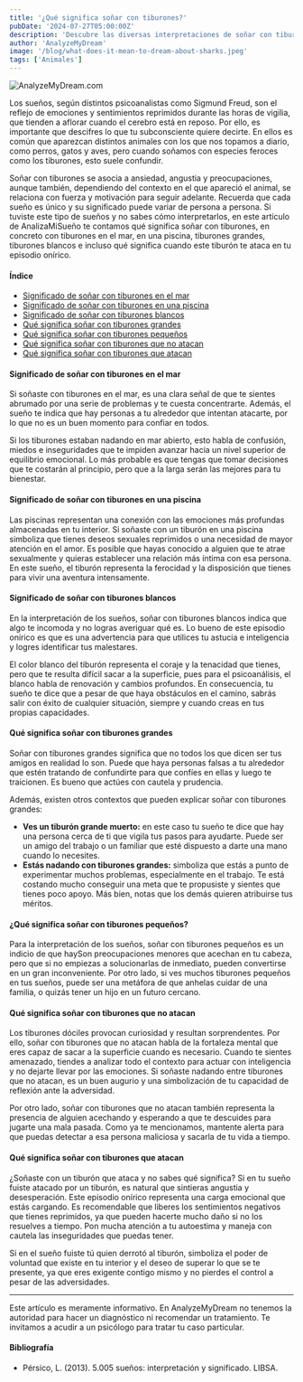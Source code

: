 ```yaml
---
title: '¿Qué significa soñar con tiburones?'
pubDate: '2024-07-27T05:00:00Z'
description: 'Descubre las diversas interpretaciones de soñar con tiburones, desde la ansiedad y la angustia hasta la fortaleza y la motivación.'
author: 'AnalyzeMyDream'
image: '/blog/what-does-it-mean-to-dream-about-sharks.jpeg'
tags: ['Animales']
---
```


![AnalyzeMyDream.com](/blog/what-does-it-mean-to-dream-about-sharks.jpeg)

Los sueños, según distintos psicoanalistas como Sigmund Freud, son el reflejo de emociones y sentimientos reprimidos durante las horas de vigilia, que tienden a aflorar cuando el cerebro está en reposo. Por ello, es importante que descifres lo que tu subconsciente quiere decirte. En ellos es común que aparezcan distintos animales con los que nos topamos a diario, como perros, gatos y aves, pero cuando soñamos con especies feroces como los tiburones, esto suele confundir.

Soñar con tiburones se asocia a ansiedad, angustia y preocupaciones, aunque también, dependiendo del contexto en el que apareció el animal, se relaciona con fuerza y ​​motivación para seguir adelante. Recuerda que cada sueño es único y su significado puede variar de persona a persona. Si tuviste este tipo de sueños y no sabes cómo interpretarlos, en este artículo de AnalizaMiSueño te contamos qué significa soñar con tiburones, en concreto con tiburones en el mar, en una piscina, tiburones grandes, tiburones blancos e incluso qué significa cuando este tiburón te ataca en tu episodio onírico.

#### Índice

- [Significado de soñar con tiburones en el mar](#significado-de-soñar-con-tiburones-en-el-mar)
- [Significado de soñar con tiburones en una piscina](#significado-de-soñar-con-tiburones-en-una-piscina)
- [Significado de soñar con tiburones blancos](#significado-de-soñar-con-tiburones-blancos)
- [Qué significa soñar con tiburones grandes](#que-significa-soñar-con-tiburones-grandes)
- [Qué significa soñar con tiburones pequeños](#que-significa-soñar-con-tiburones-pequenos)
- [Qué significa soñar con tiburones que no atacan](#que-significa-soñar-con-tiburones-que-no-atacan)
- [Qué significa soñar con tiburones que atacan](#que-significa-soñar-con-tiburones-que-atacan)


#### Significado de soñar con tiburones en el mar

Si soñaste con tiburones en el mar, es una clara señal de que te sientes abrumado por una serie de problemas y te cuesta concentrarte. Además, el sueño te indica que hay personas a tu alrededor que intentan atacarte, por lo que no es un buen momento para confiar en todos.

Si los tiburones estaban nadando en mar abierto, esto habla de confusión, miedos e inseguridades que te impiden avanzar hacia un nivel superior de equilibrio emocional. Lo más probable es que tengas que tomar decisiones que te costarán al principio, pero que a la larga serán las mejores para tu bienestar. 

#### Significado de soñar con tiburones en una piscina

Las piscinas representan una conexión con las emociones más profundas almacenadas en tu interior. Si soñaste con un tiburón en una piscina simboliza que tienes deseos sexuales reprimidos o una necesidad de mayor atención en el amor. Es posible que hayas conocido a alguien que te atrae sexualmente y quieras establecer una relación más íntima con esa persona. En este sueño, el tiburón representa la ferocidad y la disposición que tienes para vivir una aventura intensamente.

#### Significado de soñar con tiburones blancos

En la interpretación de los sueños, soñar con tiburones blancos indica que algo te incomoda y no logras averiguar qué es. Lo bueno de este episodio onírico es que es una advertencia para que utilices tu astucia e inteligencia y logres identificar tus malestares.

El color blanco del tiburón representa el coraje y la tenacidad que tienes, pero que te resulta difícil sacar a la superficie, pues para el psicoanálisis, el blanco habla de renovación y cambios profundos. En consecuencia, tu sueño te dice que a pesar de que haya obstáculos en el camino, sabrás salir con éxito de cualquier situación, siempre y cuando creas en tus propias capacidades.

#### Qué significa soñar con tiburones grandes

Soñar con tiburones grandes significa que no todos los que dicen ser tus amigos en realidad lo son. Puede que haya personas falsas a tu alrededor que estén tratando de confundirte para que confíes en ellas y luego te traicionen. Es bueno que actúes con cautela y prudencia.

Además, existen otros contextos que pueden explicar soñar con tiburones grandes:

- **Ves un tiburón grande muerto:** en este caso tu sueño te dice que hay una persona cerca de ti que vigila tus pasos para ayudarte. Puede ser un amigo del trabajo o un familiar que esté dispuesto a darte una mano cuando lo necesites.
- **Estás nadando con tiburones grandes:** simboliza que estás a punto de experimentar muchos problemas, especialmente en el trabajo. Te está costando mucho conseguir una meta que te propusiste y sientes que tienes poco apoyo. Más bien, notas que los demás quieren atribuirse tus méritos.

#### ¿Qué significa soñar con tiburones pequeños?

Para la interpretación de los sueños, soñar con tiburones pequeños es un indicio de que haySon preocupaciones menores que acechan en tu cabeza, pero que si no empiezas a solucionarlas de inmediato, pueden convertirse en un gran inconveniente. Por otro lado, si ves muchos tiburones pequeños en tus sueños, puede ser una metáfora de que anhelas cuidar de una familia, o quizás tener un hijo en un futuro cercano.

#### Qué significa soñar con tiburones que no atacan

Los tiburones dóciles provocan curiosidad y resultan sorprendentes. Por ello, soñar con tiburones que no atacan habla de la fortaleza mental que eres capaz de sacar a la superficie cuando es necesario. Cuando te sientes amenazado, tiendes a analizar todo el contexto para actuar con inteligencia y no dejarte llevar por las emociones. Si soñaste nadando entre tiburones que no atacan, es un buen augurio y una simbolización de tu capacidad de reflexión ante la adversidad. 

Por otro lado, soñar con tiburones que no atacan también representa la presencia de alguien acechando y esperando a que te descuides para jugarte una mala pasada. Como ya te mencionamos, mantente alerta para que puedas detectar a esa persona maliciosa y sacarla de tu vida a tiempo.

#### Qué significa soñar con tiburones que atacan

¿Soñaste con un tiburón que ataca y no sabes qué significa? Si en tu sueño fuiste atacado por un tiburón, es natural que sintieras angustia y desesperación. Este episodio onírico representa una carga emocional que estás cargando. Es recomendable que liberes los sentimientos negativos que tienes reprimidos, ya que pueden hacerte mucho daño si no los resuelves a tiempo. Pon mucha atención a tu autoestima y maneja con cautela las inseguridades que puedas tener.

Si en el sueño fuiste tú quien derrotó al tiburón, simboliza el poder de voluntad que existe en tu interior y el deseo de superar lo que se te presente, ya que eres exigente contigo mismo y no pierdes el control a pesar de las adversidades.

---

Este artículo es meramente informativo. En AnalyzeMyDream no tenemos la autoridad para hacer un diagnóstico ni recomendar un tratamiento. Te invitamos a acudir a un psicólogo para tratar tu caso particular.

#### Bibliografía

- Pérsico, L. (2013). 5.005 sueños: interpretación y significado. LIBSA.